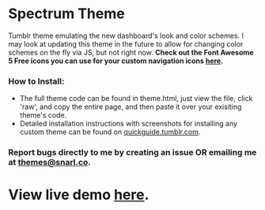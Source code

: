 # Spectrum Theme

Tumblr theme emulating the new dashboard's look and color schemes. I may look at updating this theme in the future to allow for changing color schemes on the fly via JS, but not right now.
**Check out the Font Awesome 5 Free icons you can use for your custom navigation icons [here](https://fontawesome.com/icons?d=gallery&m=free).**

### How to Install:
- The full theme code can be found in theme.html, just view the file, click 'raw', and copy the entire page, and then paste it over your exisiting theme's code.
- Detailed installation instructions with screenshots for installing any custom theme can be found on [quickguide.tumblr\.com](https://quickguide.tumblr.com/post/34349589516/how-to-install-tumblr-theme-code).

### Report bugs directly to me by creating an issue OR emailing me at themes@snarl.co.
# View live demo [here](https://spectrumtheme.tumblr.com/).
